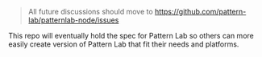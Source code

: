 > All future discussions should move to https://github.com/pattern-lab/patternlab-node/issues

This repo will eventually hold the spec for Pattern Lab so others can more easily create version of Pattern Lab that fit their needs and platforms.
